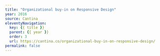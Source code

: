 ```yaml
---
title: "Organizational buy-in on Responsive Design"
year: 2016
source: Cantina
eleventyNavigation:
  key: {{ title }}
  parent: {{ year }}
  order: 3
  url: https://cantina.co/organizational-buy-in-on-responsive-design/
permalink: false
---
```

